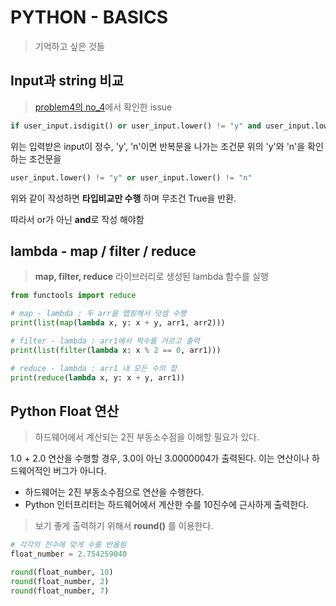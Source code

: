 # PYTHON - BASICS

> 기억하고 싶은 것들

## Input과 string 비교
> [problem4의 no_4](https://github.com/luckycontrol/python-basics/blob/master/problem3/no_4.py)에서 확인한 issue
```python
if user_input.isdigit() or user_input.lower() != "y" and user_input.lower() != "n":
```
위는 입력받은 input이 정수, 'y', 'n'이면 반복문을 나가는 조건문
위의 'y'와 'n'을 확인하는 조건문을  
```python
user_input.lower() != "y" or user_input.lower() != "n"
```
위와 같이 작성하면 **타입비교만 수행** 하며 무조건 True을 반환.

따라서 or가 아닌 **and**로 작성 해야함

## lambda - map / filter / reduce
> **map, filter, reduce** 라이브러리로 생성된 lambda 함수를 실행

```python
from functools import reduce

# map - lambda : 두 arr을 맵핑해서 덧셈 수행
print(list(map(lambda x, y: x + y, arr1, arr2)))

# filter - lambda : arr1에서 짝수를 거르고 출력
print(list(filter(lambda x: x % 2 == 0, arr1)))

# reduce - lambda : arr1 내 모든 수의 합 
print(reduce(lambda x, y: x + y, arr1))
```

## Python Float 연산
> 하드웨어에서 계산되는 2진 부동소수점을 이해할 필요가 있다.

1.0 + 2.0 연산을 수행할 경우, 3.0이 아닌 3.0000004가 출력된다.
이는 연산이나 하드웨어적인 버그가 아니다. 
- 하드웨어는 2진 부동소수점으로 연산을 수행한다.
- Python 인터프리터는 하드웨어에서 계산한 수를 10진수에 근사하게 출력한다.

> 보기 좋게 출력하기 위해서 **round()** 를 이용한다.
```python
# 각각의 진수에 맞게 수를 반올림
float_number = 2.754259040

round(float_number, 10)
round(float_number, 2)
round(float_number, 7)

``` 